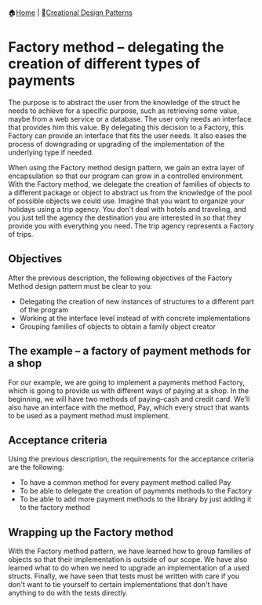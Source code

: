 :house:[Home](https://github.com/DevilsTear/go-design-patterns/ "Table of Contents") | :file_folder:[Creational Design Patterns](https://github.com/DevilsTear/go-design-patterns/gangs-of-four/creational/ "Creational Design Patterns Table of Contents")
# Factory method – delegating the creation of different types of payments
The purpose is to abstract the user from the knowledge
of the struct he needs to achieve for a specific purpose, such as retrieving some value,
maybe from a web service or a database. The user only needs an interface that provides him
this value. By delegating this decision to a Factory, this Factory can provide an interface that
fits the user needs. It also eases the process of downgrading or upgrading of the
implementation of the underlying type if needed.


When using the Factory method design pattern, we gain an extra layer of encapsulation so
that our program can grow in a controlled environment. With the Factory method, we
delegate the creation of families of objects to a different package or object to abstract us
from the knowledge of the pool of possible objects we could use. Imagine that you want to
organize your holidays using a trip agency. You don't deal with hotels and traveling, and
you just tell the agency the destination you are interested in so that they provide you with
everything you need. The trip agency represents a Factory of trips.
## Objectives
After the previous description, the following objectives of the Factory Method design
pattern must be clear to you:
- Delegating the creation of new instances of structures to a different part of the
program
- Working at the interface level instead of with concrete implementations
- Grouping families of objects to obtain a family object creator
## The example – a factory of payment methods for a shop
For our example, we are going to implement a payments method Factory, which is going to
provide us with different ways of paying at a shop. In the beginning, we will have two
methods of paying–cash and credit card. We'll also have an interface with the method, Pay,
which every struct that wants to be used as a payment method must implement.
## Acceptance criteria
Using the previous description, the requirements for the acceptance criteria are the following:
- To have a common method for every payment method called Pay
- To be able to delegate the creation of payments methods to the Factory
- To be able to add more payment methods to the library by just adding it to the factory method
## Wrapping up the Factory method
With the Factory method pattern, we have learned how to group families of objects so that
their implementation is outside of our scope. We have also learned what to do when we
need to upgrade an implementation of a used structs. Finally, we have seen that tests must
be written with care if you don't want to tie yourself to certain implementations that don't
have anything to do with the tests directly.
